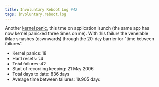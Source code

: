 ```yaml
---
title: Involuntary Reboot Log #42
tags: involuntary.reboot.log
---
```


Another [kernel panic](/wiki/kernel_panic), this time on application launch (the same app has now kernel panicked three times on me). With this failure the venerable iMac smashes (downwards) through the 20-day barrier for "time between failures".

-   Kernel panics: 18
-   Hard resets: 24
-   Total failures: 42
-   Start of recording keeping: 21 May 2006
-   Total days to date: 836 days
-   Average time between failures: 19.905 days

